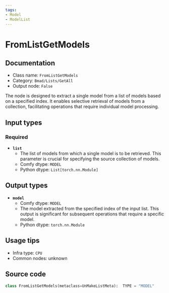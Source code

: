 ```yaml
---
tags:
- Model
- ModelList
---
```


# FromListGetModels
## Documentation
- Class name: `FromListGetModels`
- Category: `Bmad/Lists/GetAll`
- Output node: `False`

The node is designed to extract a single model from a list of models based on a specified index. It enables selective retrieval of models from a collection, facilitating operations that require individual model processing.
## Input types
### Required
- **`list`**
    - The list of models from which a single model is to be retrieved. This parameter is crucial for specifying the source collection of models.
    - Comfy dtype: `MODEL`
    - Python dtype: `List[torch.nn.Module]`
## Output types
- **`model`**
    - Comfy dtype: `MODEL`
    - The model extracted from the specified index of the input list. This output is significant for subsequent operations that require a specific model.
    - Python dtype: `torch.nn.Module`
## Usage tips
- Infra type: `CPU`
- Common nodes: unknown


## Source code
```python
class FromListGetModels(metaclass=UnMakeListMeta):  TYPE = "MODEL"

```
